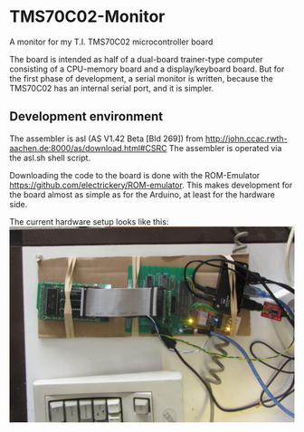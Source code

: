 # TMS70C02-Monitor
A monitor for my T.I. TMS70C02 microcontroller board

The board is intended as half of a dual-board trainer-type computer 
consisting of a CPU-memory board and a display/keyboard board. But for 
the first phase of development, a serial monitor is written, because
the TMS70C02 has an internal serial port, and it is simpler.

## Development environment

The assembler is asl (AS V1.42 Beta [Bld 269]) from 
http://john.ccac.rwth-aachen.de:8000/as/download.html#CSRC
The assembler is operated via the asl.sh shell script.

Downloading the code to the board is done with the ROM-Emulator
https://github.com/electrickery/ROM-emulator. This makes development for 
the board almost as simple as for the Arduino, at least for the hardware
side.

The current hardware setup looks like this:
![TMS70C02 board with ROMemu 1.1](devEnv20240801.jpg)



